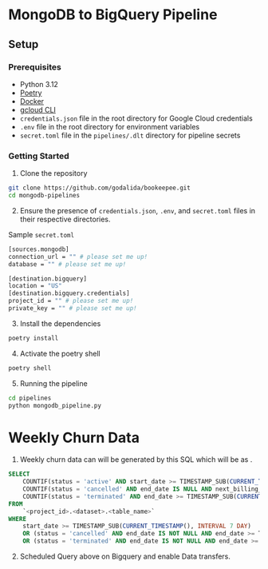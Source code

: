 # MongoDB to BigQuery Pipeline
## Setup

### Prerequisites

- Python 3.12
- [Poetry](https://python-poetry.org/docs/#installation)  
- [Docker](https://www.docker.com/products/docker-desktop/)
- [gcloud CLI](https://cloud.google.com/sdk/gcloud)
- `credentials.json` file in the root directory for Google Cloud credentials
- `.env` file in the root directory for environment variables
- `secret.toml` file in the `pipelines/.dlt` directory for pipeline secrets

### Getting Started

1. Clone the repository

```bash
git clone https://github.com/godalida/bookeepee.git
cd mongodb-pipelines
```

2. Ensure the presence of `credentials.json`, `.env`, and `secret.toml` files in their respective directories.

Sample `secret.toml`
```bash
[sources.mongodb]
connection_url = "" # please set me up!
database = "" # please set me up!

[destination.bigquery]
location = "US"
[destination.bigquery.credentials]
project_id = "" # please set me up!
private_key = "" # please set me up!
```
3. Install the dependencies

```bash
poetry install
```

4. Activate the poetry shell

```bash
poetry shell
```

5. Running the pipeline

```bash
cd pipelines
python mongodb_pipeline.py
```

# Weekly Churn Data
1. Weekly churn data can will be generated by this SQL which will be as .
```sql
SELECT
    COUNTIF(status = 'active' AND start_date >= TIMESTAMP_SUB(CURRENT_TIMESTAMP(), INTERVAL 7 DAY)) AS new_subscriptions,
    COUNTIF(status = 'cancelled' AND end_date IS NULL AND next_billing_date IS NULL AND end_date >= TIMESTAMP_SUB(CURRENT_TIMESTAMP(), INTERVAL 7 DAY)) AS cancelled_subscriptions,
    COUNTIF(status = 'terminated' AND end_date >= TIMESTAMP_SUB(CURRENT_TIMESTAMP(), INTERVAL 7 DAY)) AS terminated_subscriptions
FROM
    `<project_id>.<dataset>.<table_name>`
WHERE
    start_date >= TIMESTAMP_SUB(CURRENT_TIMESTAMP(), INTERVAL 7 DAY)
    OR (status = 'cancelled' AND end_date IS NOT NULL AND end_date >= TIMESTAMP_SUB(CURRENT_TIMESTAMP(), INTERVAL 7 DAY))
    OR (status = 'terminated' AND end_date IS NOT NULL AND end_date >= TIMESTAMP_SUB(CURRENT_TIMESTAMP(), INTERVAL 7 DAY));
```
2. Scheduled Query above on Bigquery and enable Data transfers.
